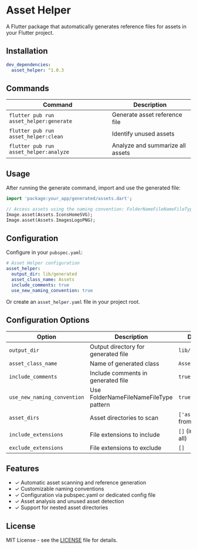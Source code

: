 # Asset Helper

A Flutter package that automatically generates reference files for assets in your Flutter project.

## Installation

```yaml
dev_dependencies:
  asset_helper: ^1.0.3
```

## Commands

| Command | Description |
|---------|-------------|
| `flutter pub run asset_helper:generate` | Generate asset reference file |
| `flutter pub run asset_helper:clean` | Identify unused assets |
| `flutter pub run asset_helper:analyze` | Analyze and summarize all assets |

## Usage

After running the generate command, import and use the generated file:

```dart
import 'package:your_app/generated/assets.dart';

// Access assets using the naming convention: FolderNameFileNameFileType
Image.asset(Assets.IconsHomeSVG);
Image.asset(Assets.ImagesLogoPNG);
```

## Configuration

Configure in your `pubspec.yaml`:

```yaml
# Asset Helper configuration
asset_helper:
  output_dir: lib/generated
  asset_class_name: Assets
  include_comments: true
  use_new_naming_convention: true
```

Or create an `asset_helper.yaml` file in your project root.

## Configuration Options

| Option | Description | Default |
|--------|-------------|---------|
| `output_dir` | Output directory for generated file | `lib/generated` |
| `asset_class_name` | Name of generated class | `Assets` |
| `include_comments` | Include comments in generated file | `true` |
| `use_new_naming_convention` | Use FolderNameFileNameFileType pattern | `true` |
| `asset_dirs` | Asset directories to scan | `['assets']` or from pubspec |
| `include_extensions` | File extensions to include | `[]` (include all) |
| `exclude_extensions` | File extensions to exclude | `[]` |

## Features

- ✓ Automatic asset scanning and reference generation
- ✓ Customizable naming conventions
- ✓ Configuration via pubspec.yaml or dedicated config file
- ✓ Asset analysis and unused asset detection
- ✓ Support for nested asset directories

## License

MIT License - see the [LICENSE](LICENSE) file for details. 